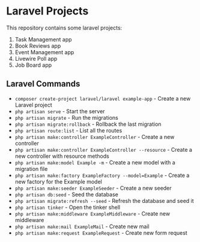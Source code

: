 # Laravel Projects

This repository contains some laravel projects:

1. Task Management app
2. Book Reviews app
3. Event Management app
4. Livewire Poll app
5. Job Board app

## Laravel Commands

- `composer create-project laravel/laravel example-app` - Create a new Laravel project
- `php artisan serve` - Start the server
- `php artisan migrate` - Run the migrations
- `php artisan migrate:rollback` - Rollback the last migration
- `php artisan route:list` - List all the routes
- `php artisan make:controller ExampleController` - Create a new controller
- `php artisan make:controller ExampleController --resource` - Create a new controller with resource methods
- `php artisan make:model Example -m` - Create a new model with a migration file
- `php artisan make:factory ExampleFactory --model=Example` - Create a new factory for the Example model
- `php artisan make:seeder ExampleSeeder` - Create a new seeder
- `php artisan db:seed` - Seed the database
- `php artisan migrate:refresh --seed` - Refresh the database and seed it
- `php artisan tinker` - Open the tinker shell
- `php artisan make:middleware ExampleMiddleware` - Create new middleware
- `php artisan make:mail ExampleMail` - Create new mail
- `php artisan make:request ExampleRequest` - Create new form request
